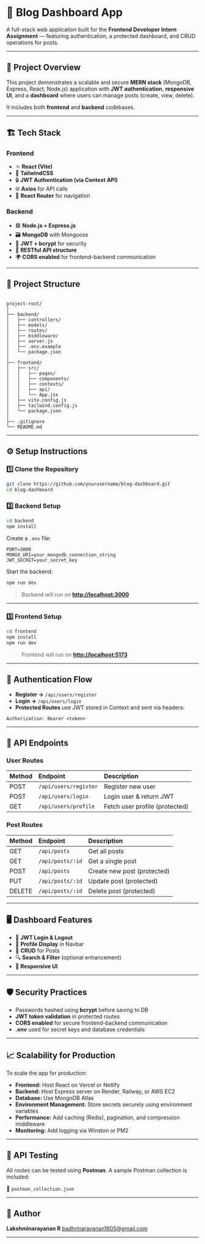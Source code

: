 
# 🧭 Blog Dashboard App

A full-stack web application built for the **Frontend Developer Intern Assignment** — featuring authentication, a protected dashboard, and CRUD operations for posts.

---

## 🚀 Project Overview

This project demonstrates a scalable and secure **MERN stack** (MongoDB, Express, React, Node.js) application with **JWT authentication**, **responsive UI**, and a **dashboard** where users can manage posts (create, view, delete).

It includes both **frontend** and **backend** codebases.

---

## 🏗️ Tech Stack

### Frontend
- ⚛️ **React (Vite)**
- 💨 **TailwindCSS**
- 🔒 **JWT Authentication (via Context API)**
- 🌐 **Axios** for API calls
- 🧭 **React Router** for navigation

### Backend
- 🟩 **Node.js + Express.js**
- 🗃️ **MongoDB** with Mongoose
- 🔑 **JWT + bcrypt** for security
- 🧩 **RESTful API structure**
- 🌍 **CORS enabled** for frontend-backend communication

---

## 📂 Project Structure

```

project-root/
│
├── backend/
│   ├── controllers/
│   ├── models/
│   ├── routes/
│   ├── middleware/
│   ├── server.js
│   ├── .env.example
│   └── package.json
│
├── frontend/
│   ├── src/
│   │   ├── pages/
│   │   ├── components/
│   │   ├── contexts/
│   │   ├── api/
│   │   └── App.jsx
│   ├── vite.config.js
│   ├── tailwind.config.js
│   └── package.json
│
├── .gitignore
└── README.md

````

---

## ⚙️ Setup Instructions

### 1️⃣ Clone the Repository
```bash
git clone https://github.com/yourusername/blog-dashboard.git
cd blog-dashboard
````

### 2️⃣ Backend Setup

```bash
cd backend
npm install
```

Create a `.env` file:

```
PORT=3000
MONGO_URI=your_mongodb_connection_string
JWT_SECRET=your_secret_key
```

Start the backend:

```bash
npm run dev
```

> Backend will run on **[http://localhost:3000](http://localhost:3000)**

---

### 3️⃣ Frontend Setup

```bash
cd frontend
npm install
npm run dev
```

> Frontend will run on **[http://localhost:5173](http://localhost:5173)**

---

## 🔐 Authentication Flow

* **Register →** `/api/users/register`
* **Login →** `/api/users/login`
* **Protected Routes** use JWT stored in Context and sent via headers:

```
Authorization: Bearer <token>
```

---

## 🧾 API Endpoints

### User Routes

| Method | Endpoint              | Description                    |
| :----- | :-------------------- | :----------------------------- |
| POST   | `/api/users/register` | Register new user              |
| POST   | `/api/users/login`    | Login user & return JWT        |
| GET    | `/api/users/profile`  | Fetch user profile (protected) |

### Post Routes

| Method | Endpoint         | Description                 |
| :----- | :--------------- | :-------------------------- |
| GET    | `/api/posts`     | Get all posts               |
| GET    | `/api/posts/:id` | Get a single post           |
| POST   | `/api/posts`     | Create new post (protected) |
| PUT    | `/api/posts/:id` | Update post (protected)     |
| DELETE | `/api/posts/:id` | Delete post (protected)     |

---

## 🖥️ Dashboard Features

* 🔐 **JWT Login & Logout**
* 👤 **Profile Display** in Navbar
* 📝 **CRUD** for Posts
* 🔍 **Search & Filter** (optional enhancement)
* 📱 **Responsive UI**

---

## 🛡️ Security Practices

* Passwords hashed using **bcrypt** before saving to DB
* **JWT token validation** in protected routes
* **CORS enabled** for secure frontend-backend communication
* **.env** used for secret keys and database credentials

---

## 📈 Scalability for Production

To scale the app for production:

* **Frontend:** Host React on Vercel or Netlify
* **Backend:** Host Express server on Render, Railway, or AWS EC2
* **Database:** Use MongoDB Atlas
* **Environment Management:** Store secrets securely using environment variables
* **Performance:** Add caching (Redis), pagination, and compression middleware
* **Monitoring:** Add logging via Winston or PM2

---

## 🧪 API Testing

All routes can be tested using **Postman**.
A sample Postman collection is included:

📁 `postman_collection.json`

---

## 👥 Author

**Lakshminarayanan R**
badhrinarayanan1605@gmail.com

---

```



